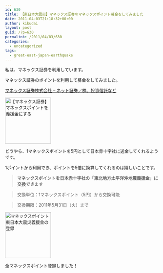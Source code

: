 ```yaml
---
id: 630
title: 【東日本大震災】マネックス証券のマネックスポイント募金をしてみました
date: 2011-04-03T21:18:32+00:00
author: kikudai
layout: post
guid: /?p=630
permalink: /2011/04/03/630
categories:
  - uncategorized
tags:
  - great-east-japan-earthquake
---
```

私は、マネックス証券を利用しています。
  
マネックス証券のポイントを利用して募金をしてみました。

<a href="http://bit.ly/gVZePI" rel="nofollow">マネックス証券株式会社 &#8211; ネット証券／株、投資信託など</a>
  
[<img src="/wp-content/uploads/2011/04/manex-point-gienkin-150x150.jpg" alt="【マネックス証券】マネックスポイントを義援金にする" width="150" height="150" class="alignnone size-thumbnail wp-image-632" />](/wp-content/uploads/2011/04/manex-point-gienkin.jpg)

どうやら、1マネックスポイントを5円として日本赤十字社に送金してくれるようです。
  
1ポイントから利用でき、ポイントを5倍に換算してくれるのは嬉しいことです。

> **マネックスポイントを日本赤十字社の「東北地方太平洋沖地震義援金」に交換できます**
  
> 交換単位：1マネックスポイント（5円）から交換可能
  
> 交換期限：2011年5月31日（火）まで 

[<img src="/wp-content/uploads/2011/04/manex-point-gienkin-ok-150x150.jpg" alt="マネックスポイント東日本大震災義援金の登録" width="150" height="150" class="alignnone size-thumbnail wp-image-636" />](/wp-content/uploads/2011/04/manex-point-gienkin-ok.jpg)

全マネックスポイント登録しました！